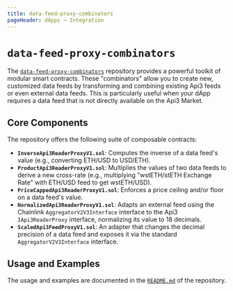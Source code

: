 ```yaml
---
title: data-feed-proxy-combinators
pageHeader: dApps → Integration
---
```


<PageHeader/>

# `data-feed-proxy-combinators`

The [`data-feed-proxy-combinators`](https://github.com/api3dao/data-feed-proxy-combinators) repository provides a powerful toolkit of modular smart contracts. These "combinators" allow you to create new, customized data feeds by transforming and combining existing Api3 feeds or even external data feeds. This is particularly useful when your dApp requires a data feed that is not directly available on the Api3 Market.

## Core Components

The repository offers the following suite of composable contracts:

- **`InverseApi3ReaderProxyV1.sol`**: Computes the inverse of a data feed's value (e.g., converting ETH/USD to USD/ETH).
- **`ProductApi3ReaderProxyV1.sol`**: Multiplies the values of two data feeds to derive a new cross-rate (e.g., multiplying "wstETH/stETH Exchange Rate" with ETH/USD feed to get wstETH/USD).
- **`PriceCappedApi3ReaderProxyV1.sol`**: Enforces a price ceiling and/or floor on a data feed's value.
- **`NormalizedApi3ReaderProxyV1.sol`**: Adapts an external feed using the Chainlink `AggregatorV2V3Interface` interface to the Api3 `IApi3ReaderProxy` interface, normalizing its value to 18 decimals.
- **`ScaledApi3FeedProxyV1.sol`**: An adapter that changes the decimal precision of a data feed and exposes it via the standard `AggregatorV2V3Interface` interface.

## Usage and Examples

The usage and examples are documented in the [`README.md`](https://github.com/api3dao/data-feed-proxy-combinators/blob/main/README.md) of the repository.
